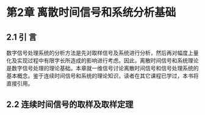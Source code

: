 # 第2章 离散时间信号和系统分析基础

## 2.1 引 言

数字信号处理系统的分析方法是先对取样信号及系统进行分析，然后再对幅度上量化及实现过程中有限字长所造成的影响进行考虑。因此，离散时间信号和系统理论是数字信号处理的理论基础。本章就一维信号讨论离散时间信号和信号处理系统的基本概念。鉴于连续时间信号和系统的理论知识，读者在其它课程已学过，本书将直接引用。

## 2.2 连续时间信号的取样及取样定理


